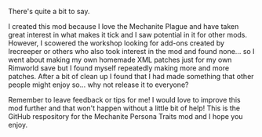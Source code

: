 There's quite a bit to say.

I created this mod because I love the Mechanite Plague and have taken great interest in what makes it tick and I saw potential in it for other mods. However, I scowered the workshop looking for add-ons created by Irecreeper or others who also took interest in the mod and found none... so I went about making my own homemade XML patches just for my own Rimworld save but I found myself repeatedly making more and more patches. After a bit of clean up I found that I had made something that other people might enjoy so... why not release it to everyone?

Remember to leave feedback or tips for me! I would love to improve this mod further and that won't happen without a little bit of help!
This is the GitHub respository for the Mechanite Persona Traits mod and I hope you enjoy.